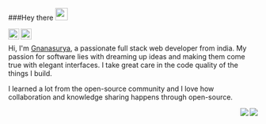 ###Hey there <img src="https://media.giphy.com/media/hvRJCLFzcasrR4ia7z/giphy.gif" width="25px">

<a href="https://www.linkedin.com/in/gnanasurya-sj-93021628" target="_blank">
  <img align="left" alt="Surya's LinkedIN" width="22px" src="https://raw.githubusercontent.com/peterthehan/peterthehan/master/assets/linkedin.svg" />
</a>

<a href="mailto:surya9901@gmail.com">
  <img align="left" alt="Surya's Mail" width="22px" src="https://img.icons8.com/color/48/000000/gmail-new.png" />
</a>

<!-- ![](https://visitor-badge.glitch.me/badge?page_id=surya9901.surya9901) -->

<br />

Hi, I'm [Gnanasurya](https://gnanasurya.netlify.app/), a passionate full stack web developer from india. My passion for software lies with dreaming up ideas and making them come true with elegant interfaces. I take great care in the code quality of the things I build.

I learned a lot from the open-source community and I love how collaboration and knowledge sharing happens through open-source.

<img src="https://github-readme-stats.vercel.app/api/top-langs/?username=surya9901&&show_icons=true&theme=gotham" align="right" />
<img src="https://github-readme-stats.vercel.app/api?username=surya9901&&show_icons=true&theme=gotham" align="right" />


